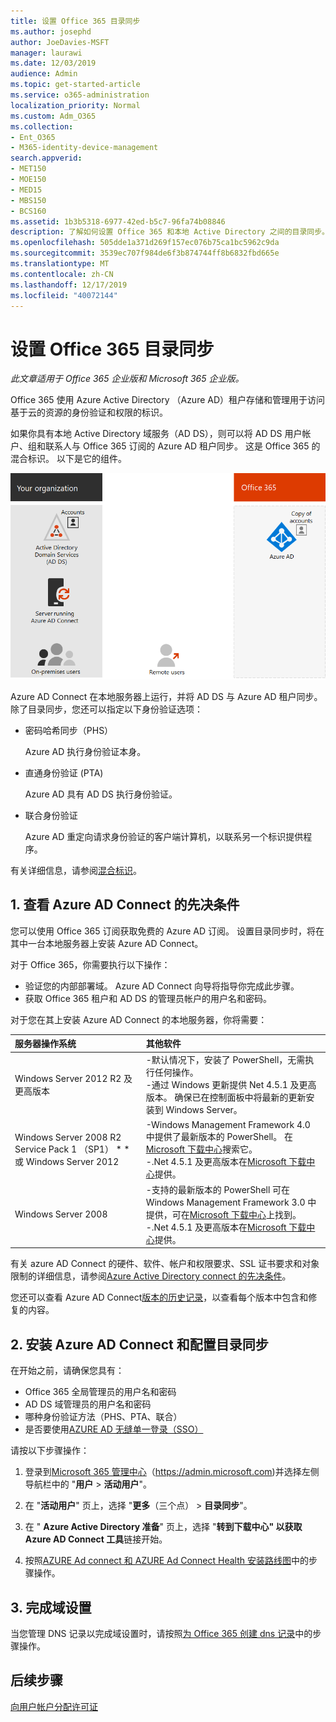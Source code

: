 ```yaml
---
title: 设置 Office 365 目录同步
ms.author: josephd
author: JoeDavies-MSFT
manager: laurawi
ms.date: 12/03/2019
audience: Admin
ms.topic: get-started-article
ms.service: o365-administration
localization_priority: Normal
ms.custom: Adm_O365
ms.collection:
- Ent_O365
- M365-identity-device-management
search.appverid:
- MET150
- MOE150
- MED15
- MBS150
- BCS160
ms.assetid: 1b3b5318-6977-42ed-b5c7-96fa74b08846
description: 了解如何设置 Office 365 和本地 Active Directory 之间的目录同步。
ms.openlocfilehash: 505dde1a371d269f157ec076b75ca1bc5962c9da
ms.sourcegitcommit: 3539ec707f984de6f3b874744ff8b6832fbd665e
ms.translationtype: MT
ms.contentlocale: zh-CN
ms.lasthandoff: 12/17/2019
ms.locfileid: "40072144"
---
```

# <a name="set-up-directory-synchronization-for-office-365"></a>设置 Office 365 目录同步

*此文章适用于 Office 365 企业版和 Microsoft 365 企业版。*

Office 365 使用 Azure Active Directory （Azure AD）租户存储和管理用于访问基于云的资源的身份验证和权限的标识。 

如果你具有本地 Active Directory 域服务（AD DS），则可以将 AD DS 用户帐户、组和联系人与 Office 365 订阅的 Azure AD 租户同步。 这是 Office 365 的混合标识。 以下是它的组件。

![Office 365 的目录同步组件](./media/about-office-365-identity/hybrid-identity.png)

Azure AD Connect 在本地服务器上运行，并将 AD DS 与 Azure AD 租户同步。 除了目录同步，您还可以指定以下身份验证选项：

- 密码哈希同步（PHS）

  Azure AD 执行身份验证本身。

- 直通身份验证 (PTA)

  Azure AD 具有 AD DS 执行身份验证。

- 联合身份验证

  Azure AD 重定向请求身份验证的客户端计算机，以联系另一个标识提供程序。

有关详细信息，请参阅[混合标识](plan-for-directory-synchronization.md)。
  
## <a name="1-review-prerequisites-for-azure-ad-connect"></a>1. 查看 Azure AD Connect 的先决条件

您可以使用 Office 365 订阅获取免费的 Azure AD 订阅。 设置目录同步时，将在其中一台本地服务器上安装 Azure AD Connect。
  
对于 Office 365，你需要执行以下操作：
  
- 验证您的内部部署域。 Azure AD Connect 向导将指导你完成此步骤。
- 获取 Office 365 租户和 AD DS 的管理员帐户的用户名和密码。

对于您在其上安装 Azure AD Connect 的本地服务器，你将需要：
  
|**服务器操作系统**|**其他软件**|
|:-----|:-----|
|Windows Server 2012 R2 及更高版本 | -默认情况下，安装了 PowerShell，无需执行任何操作。  <br> -通过 Windows 更新提供 Net 4.5.1 及更高版本。 确保已在控制面板中将最新的更新安装到 Windows Server。 |
|Windows Server 2008 R2 Service Pack 1 （SP1） * * 或 Windows Server 2012 | -Windows Management Framework 4.0 中提供了最新版本的 PowerShell。 在[Microsoft 下载中心](https://go.microsoft.com/fwlink/p/?LinkId=717996)搜索它。  <br> -.Net 4.5.1 及更高版本在[Microsoft 下载中心](https://go.microsoft.com/fwlink/p/?LinkId=717996)提供。 |
|Windows Server 2008 | -支持的最新版本的 PowerShell 可在 Windows Management Framework 3.0 中提供，可在[Microsoft 下载中心](https://go.microsoft.com/fwlink/p/?LinkId=717996)上找到。  <br> -.Net 4.5.1 及更高版本在[Microsoft 下载中心](https://go.microsoft.com/fwlink/p/?LinkId=717996)提供。 |

有关 azure AD Connect 的硬件、软件、帐户和权限要求、SSL 证书要求和对象限制的详细信息，请参阅[Azure Active Directory connect 的先决条件](https://docs.microsoft.com/azure/active-directory/hybrid/how-to-connect-install-prerequisites)。
  
您还可以查看 Azure AD Connect[版本的历史记录](https://docs.microsoft.com/azure/active-directory/hybrid/reference-connect-version-history)，以查看每个版本中包含和修复的内容。

## <a name="2-install-azure-ad-connect-and-configure-directory-synchronization"></a>2. 安装 Azure AD Connect 和配置目录同步

在开始之前，请确保您具有：

- Office 365 全局管理员的用户名和密码
- AD DS 域管理员的用户名和密码
- 哪种身份验证方法（PHS、PTA、联合）
- 是否要使用[AZURE AD 无缝单一登录（SSO）](https://docs.microsoft.com/azure/active-directory/hybrid/how-to-connect-sso)

请按以下步骤操作：

1. 登录到[Microsoft 365 管理中心](https://admin.microsoft.com)（https://admin.microsoft.com)并选择左侧导航栏中的 "**用户** \> **活动用户**"。
2. 在 "**活动用户**" 页上，选择 "**更多**（三个点） \> **目录同步**"。
  
3. 在 " **Azure Active Directory 准备**" 页上，选择 "**转到下载中心" 以获取 Azure AD Connect 工具**链接开始。 
4. 按照[AZURE Ad connect 和 AZURE Ad Connect Health 安装路线图](https://docs.microsoft.com/azure/active-directory/hybrid/how-to-connect-install-roadmap)中的步骤操作。

## <a name="3-finish-setting-up-domains"></a>3. 完成域设置

当您管理 DNS 记录以完成域设置时，请按照[为 Office 365 创建 dns 记录](https://docs.microsoft.com/office365/admin/get-help-with-domains/create-dns-records-at-any-dns-hosting-provider)中的步骤操作。

## <a name="next-step"></a>后续步骤

[向用户帐户分配许可证](assign-licenses-to-user-accounts.md)
